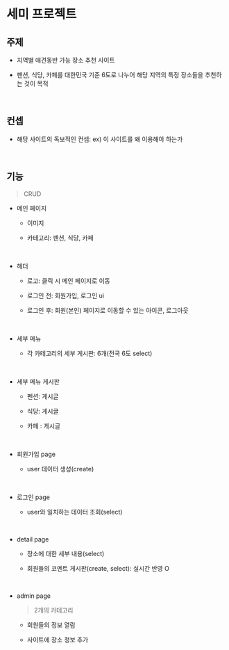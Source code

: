 # 세미 프로젝트

## 주제

- 지역별 애견동반 가능 장소 추천 사이트

- 펜션, 식당, 카페를 대한민국 기준 6도로 나누어 해당 지역의 특정 장소들을 추천하는 것이 목적

<br />

## 컨셉

- 해당 사이트의 독보적인 컨셉: ex) 이 사이트를 왜 이용해야 하는가

<br />

## 기능

> CRUD

- 메인 페이지

  - 이미지

  - 카테고리: 펜션, 식당, 카페

<br />

- 헤더

  - 로고: 클릭 시 메인 페이지로 이동

  - 로그인 전: 회원가입, 로그인 ui

  - 로그인 후: 회원(본인) 페이지로 이동할 수 있는 아이콘, 로그아웃

<br />

- 세부 메뉴

  - 각 카테고리의 세부 게시판: 6개(전국 6도 select)

<br />

- 세부 메뉴 게시판

  - 펜션: 게시글

  - 식당: 게시글

  - 카페 : 게시글

<br />

- 회원가입 page

  - user 데이터 생성(create)

<br />

- 로그인 page

  - user와 일치하는 데이터 조회(select)

<br />

- detail page

  - 장소에 대한 세부 내용(select)

  - 회원들의 코멘트 게시판(create, select): 실시간 반영 O

<br />

- admin page

  > 2개의 카테고리

  - 회원들의 정보 열람

  - 사이트에 장소 정보 추가
